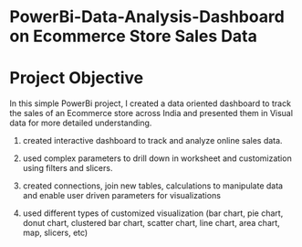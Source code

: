 # PowerBi-Data-Analysis-Dashboard on Ecommerce Store Sales Data 
# Project Objective
In this simple PowerBi project, I created a data oriented dashboard to track the sales of an Ecommerce store across India and presented them in Visual data for more detailed understanding.

1. created interactive dashboard to track and analyze online sales data.

2. used complex parameters to drill down in worksheet and customization using filters and slicers.

3. created connections, join new tables, calculations to manipulate data and enable user driven parameters for visualizations

4. used different types of customized visualization (bar chart, pie chart, donut chart, clustered bar chart, scatter chart, line chart, area chart, map, slicers, etc)


